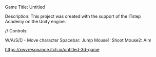 Game Title: Untitled

Description: This project was created with the support of the ITstep Academy on the Unity engine.

// Controls: 

W/A/S/D - Move character
Spacebar: Jump
Mouse1: Shoot
Mouse2: Aim

https://xwvresonance.itch.io/untitled-3d-game
